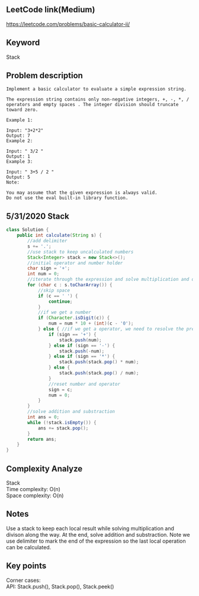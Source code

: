 ## LeetCode link(Medium)
https://leetcode.com/problems/basic-calculator-ii/

## Keyword
Stack

## Problem description
```
Implement a basic calculator to evaluate a simple expression string.

The expression string contains only non-negative integers, +, -, *, / operators and empty spaces . The integer division should truncate toward zero.

Example 1:

Input: "3+2*2"
Output: 7
Example 2:

Input: " 3/2 "
Output: 1
Example 3:

Input: " 3+5 / 2 "
Output: 5
Note:

You may assume that the given expression is always valid.
Do not use the eval built-in library function.
```
## 5/31/2020 Stack

```java
class Solution {
    public int calculate(String s) {
        //add delimiter
        s += '.';
        //use stack to keep uncalculated numbers
        Stack<Integer> stack = new Stack<>();
        //initial operator and number holder
        char sign = '+';
        int num = 0;
        //iterate through the expression and solve multiplication and division first
        for (char c : s.toCharArray()) {
            //skip space
            if (c == ' ') {
                continue;
            }
            //if we get a number
            if (Character.isDigit(c)) {
                num = num * 10 + (int)(c - '0');
            } else { //if we get a operator, we need to resolve the previous number and operator
                if (sign == '+') {
                    stack.push(num);
                } else if (sign == '-') {
                    stack.push(-num);
                } else if (sign == '*') {
                    stack.push(stack.pop() * num);
                } else {
                    stack.push(stack.pop() / num);
                }
                //reset number and operator
                sign = c;
                num = 0;
            }
        }
        //solve addition and substraction
        int ans = 0;
        while (!stack.isEmpty()) {
            ans += stack.pop();
        }
        return ans;
    }
}
```

## Complexity Analyze
Stack\
Time complexity: O(n)\
Space complexity: O(n)

## Notes
Use a stack to keep each local result while solving multiplication and divison along the way. At the end, solve addition and substraction. Note we use delimiter to mark the end of the expression so the last local operation can be calculated.

## Key points
Corner cases: \
API: Stack.push(), Stack.pop(), Stack.peek()